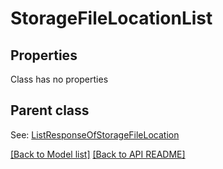 
# StorageFileLocationList
## Properties
Class has no properties


## Parent class

See: [ListResponseOfStorageFileLocation](ListResponseOfStorageFileLocation.md)

[[Back to Model list]](Models.md) [[Back to API README]](README.md)

